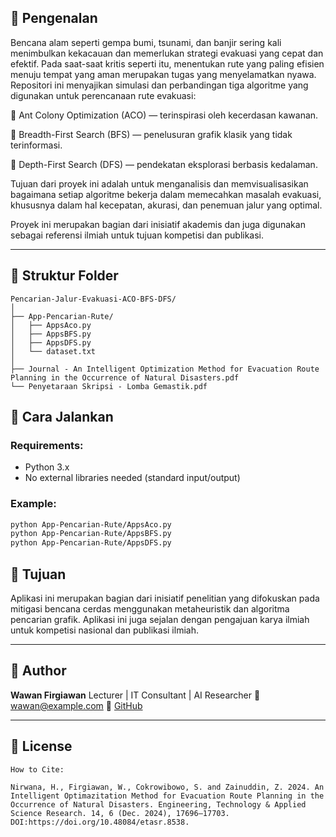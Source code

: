 ## 📘 Pengenalan

Bencana alam seperti gempa bumi, tsunami, dan banjir sering kali menimbulkan kekacauan dan memerlukan strategi evakuasi yang cepat dan efektif. Pada saat-saat kritis seperti itu, menentukan rute yang paling efisien menuju tempat yang aman merupakan tugas yang menyelamatkan nyawa. Repositori ini menyajikan simulasi dan perbandingan tiga algoritme yang digunakan untuk perencanaan rute evakuasi:

🐜 Ant Colony Optimization (ACO) — terinspirasi oleh kecerdasan kawanan.

🔎 Breadth-First Search (BFS) — penelusuran grafik klasik yang tidak terinformasi.

🔁 Depth-First Search (DFS) — pendekatan eksplorasi berbasis kedalaman.

Tujuan dari proyek ini adalah untuk menganalisis dan memvisualisasikan bagaimana setiap algoritme bekerja dalam memecahkan masalah evakuasi, khususnya dalam hal kecepatan, akurasi, dan penemuan jalur yang optimal.

Proyek ini merupakan bagian dari inisiatif akademis dan juga digunakan sebagai referensi ilmiah untuk tujuan kompetisi dan publikasi.

---


## 📁 Struktur Folder

```
Pencarian-Jalur-Evakuasi-ACO-BFS-DFS/
│
├── App-Pencarian-Rute/
│   ├── AppsAco.py
│   ├── AppsBFS.py
│   ├── AppsDFS.py
│   └── dataset.txt
│
├── Journal - An Intelligent Optimization Method for Evacuation Route Planning in the Occurrence of Natural Disasters.pdf
└── Penyetaraan Skripsi - Lomba Gemastik.pdf
```

## 🚀 Cara Jalankan

### Requirements:
- Python 3.x
- No external libraries needed (standard input/output)

### Example:
```bash
python App-Pencarian-Rute/AppsAco.py
python App-Pencarian-Rute/AppsBFS.py
python App-Pencarian-Rute/AppsDFS.py
````

## 🎯 Tujuan

Aplikasi ini merupakan bagian dari inisiatif penelitian yang difokuskan pada mitigasi bencana cerdas menggunakan metaheuristik dan algoritma pencarian grafik. Aplikasi ini juga sejalan dengan pengajuan karya ilmiah untuk kompetisi nasional dan publikasi ilmiah.

---

## 🧠 Author

**Wawan Firgiawan**
Lecturer | IT Consultant | AI Researcher
📧 [wawan@example.com](mailto:wawan@example.com)
🔗 [GitHub](https://github.com/wawanfirgiawan)

---

## 📄 License


````
How to Cite:

Nirwana, H., Firgiawan, W., Cokrowibowo, S. and Zainuddin, Z. 2024. An Intelligent Optimazitation Method for Evacuation Route Planning in the Occurrence of Natural Disasters. Engineering, Technology & Applied Science Research. 14, 6 (Dec. 2024), 17696–17703. DOI:https://doi.org/10.48084/etasr.8538.

````
